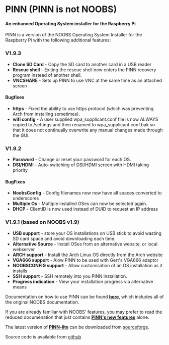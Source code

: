 # PINN (PINN is not NOOBS)
#### An enhanced Operating System installer for the Raspberry Pi

PINN is a version of the NOOBS Operating System Installer for the Raspberry Pi with the following additional features:

### V1.9.3

- **Clone SD Card** - Copy the SD card to another card in a USB reader
- **Rescue shell** - Exiting the rescue shell now enters the PINN recovery program instead of another shell.
- **VNCSHARE** - Sets up PINN to use VNC at the same time as an attached screen

#### Bugfixes

- **https** - Fixed the ability to use https protocol (which was preventing Arch from installing sometimes).
- **wifi config** - A user supplied wpa_supplicant.conf file is now ALWAYS copied to /settings and then renamed to wpa_supplicant.conf.bak so that it does not continually overwrite any manual changes made through the GUI.

### V1.9.2 

- **Password** - Change or reset your password for each OS.
- **DSI/HDMI** - Auto-switching of DSI/HDMI screen with HDMI taking priority 

#### BugFixes

- **NoobsConfig** - Config filenames now now have all spaces converted to underscores 
- **Multiple Os** - Multiple installed OSes can now be selected again. 
- **DHCP** - ClientID is now used instead of DUID to request an IP address 

### V1.9.1 (based on NOOBS v1.9)

- **USB support** - store your OS installations on USB stick to avoid wasting SD card space and avoid downloading each time.
- **Alternative Source** - Install OSes from an alternative website, or local webserver
- **ARCH support** - Install the Arch Linux OS directly from the Arch website
- **VGA666 support** - Alow PINN to be used with Gert's VGA666 adaptor
- **NOOBSCONFIG support** - Allow customisation of an OS installation as it installs
- **SSH support** - SSH remotely into you PINN installation.
- **Progress indication** - View your installation progress via alternative means

Documentation on how to use PINN can be found **[here](README_PINN.md)**, which includes all of the original NOOBS documentation.

If you are already familiar with NOOBS' features, you may prefer to read the reduced documenation that just contains **[PINN's new features](changes.md)** alone.

The latest version of **[PINN-lite](http://sourceforge.net/projects/pinn/files/pinn-lite.zip)** can be downloaded from [sourceforge](http://www.sourceforge.net/projects/pinn).

Source code is available from [github](https://github.com/procount/pinn)

